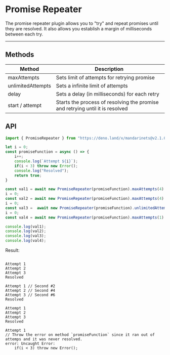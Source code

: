 # Promise Repeater
The promise repeater plugin allows you to "try" and repeat promises until they are resolved. It also allows you establish a margin of milliseconds between each try.

----

## Methods

| Method | Description |
| ------ | ----------- |
| maxAttempts | Sets limit of attempts for retrying promise
| unlimitedAttempts | Sets a infinite limit of attempts
| delay | Sets a delay (in milliseconds) for each retry
| start / attempt | Starts the process of resolving the promise and retrying until it is resolved


## API

```typescript
import { PromiseRepeater } from "https://deno.land/x/mandarinets@v2.1.0/mod.ts";

let i = 0;
const promiseFunction = async () => {
    i++;
    console.log(`Attempt ${i}`);
    if(i < 3) throw new Error();
    console.log("Resolved");
    return true;
}

const val1 = await new PromiseRepeater(promiseFunction).maxAttempts(4).start();
i = 0;
const val2 = await new PromiseRepeater(promiseFunction).maxAttempts(4).delay(2000).start();
i = 0;
const val3 =  await new PromiseRepeater(promiseFunction).unlimitedAttempts().delay(1000).start();
i = 0;
const val4 = await new PromiseRepeater(promiseFunction).maxAttempts(1).start();

console.log(val1);
console.log(val2);
console.log(val3);
console.log(val4);

```

Result:

```text

Attempt 1
Attempt 2
Attempt 3
Resolved

Attempt 1 // Second #2
Attempt 2 // Second #4
Attempt 3 // Second #6
Resolved

Attempt 1
Attempt 2
Attempt 3
Resolved

Attempt 1 
// Throw the error on method `promiseFunction` since it ran out of attemps and it was never resolved.
error: Uncaught Error: 
    if(i < 3) throw new Error();
```
